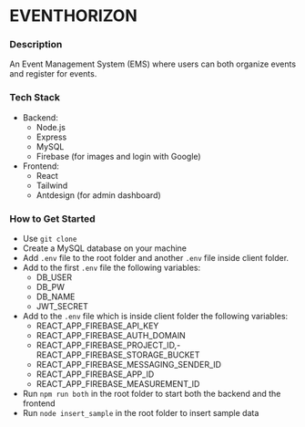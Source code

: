 # EVENTHORIZON

### Description

An Event Management System (EMS) where users can both organize events and register for events.

### Tech Stack

- Backend:
  - Node.js
  - Express
  - MySQL
  - Firebase (for images and login with Google)
- Frontend:
  - React
  - Tailwind
  - Antdesign (for admin dashboard)

### How to Get Started

- Use `git clone`
- Create a MySQL database on your machine
- Add `.env` file to the root folder and another `.env` file inside client folder.
- Add to the first `.env` file the following variables:
  - DB_USER
  - DB_PW
  - DB_NAME
  - JWT_SECRET
- Add to the `.env` file which is inside client folder the following variables:
  - REACT_APP_FIREBASE_API_KEY
  - REACT_APP_FIREBASE_AUTH_DOMAIN
  - REACT_APP_FIREBASE_PROJECT_ID,- REACT_APP_FIREBASE_STORAGE_BUCKET
  - REACT_APP_FIREBASE_MESSAGING_SENDER_ID
  - REACT_APP_FIREBASE_APP_ID
  - REACT_APP_FIREBASE_MEASUREMENT_ID
- Run `npm run both` in the root folder to start both the backend and the frontend
- Run `node insert_sample` in the root folder to insert sample data
